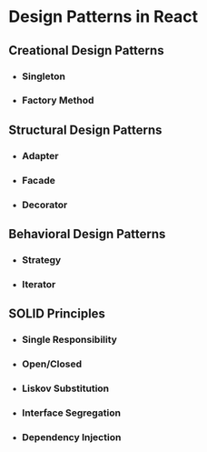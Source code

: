 # Design Patterns in React

## Creational Design Patterns

- ### Singleton

- ### Factory Method

## Structural Design Patterns

- ### Adapter

- ### Facade

- ### Decorator

## Behavioral Design Patterns

- ### Strategy

- ### Iterator

## SOLID Principles

- ### Single Responsibility

- ### Open/Closed

- ### Liskov Substitution

- ### Interface Segregation

- ### Dependency Injection
